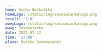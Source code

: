 ```yaml
---
home: Sucha Bezkidzka
homeLogo: /static/img/sosnowiankalogo.png
result: '2:0'
aweyLogo: /static/img/sosnowiankalogo.png
away: Sosnowianka
date: 2021-07-12
time: '17:00'
place: Boisko Sosnowianki
---
```

